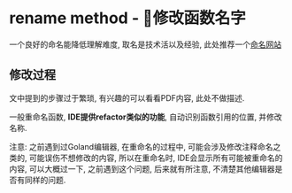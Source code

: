 # rename method - 修改函数名字

一个良好的命名能降低理解难度, 取名是技术活以及经验, 此处推荐一个[命名网站](https://unbug.github.io/codelf/)

## 修改过程

文中提到的步骤过于繁琐, 有兴趣的可以看看PDF内容, 此处不做描述.

一般重命名函数, **IDE提供refactor类似的功能**, 自动识别函数引用的位置, 并修改名称.

注意: 之前遇到过Goland编辑器, 在重命名的过程中, 可能会涉及修改注释命名之类的, 可能误伤不想修改的内容, 所以在重命名时, IDE会显示所有可能被重命名的内容, 可以大概过一下, 之前遇到这个问题, 后来就有所注意, 不清楚其他编辑器是否有同样的问题.
